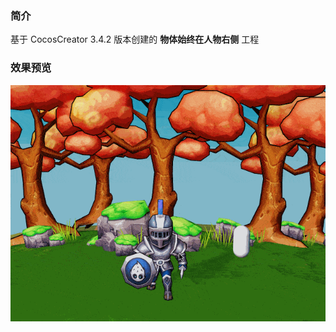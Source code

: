 ### 简介

基于 CocosCreator 3.4.2 版本创建的 **物体始终在人物右侧** 工程

### 效果预览
![image](../../gif/202203/2022030562.gif)